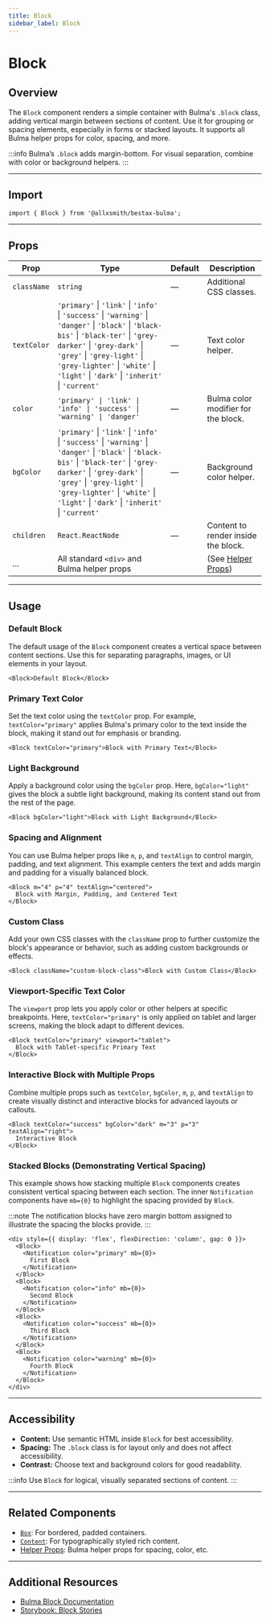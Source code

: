 ```yaml
---
title: Block
sidebar_label: Block
---
```


# Block

## Overview

The `Block` component renders a simple container with Bulma's `.block` class, adding vertical margin between sections of content. Use it for grouping or spacing elements, especially in forms or stacked layouts. It supports all Bulma helper props for color, spacing, and more.

:::info
Bulma’s `.block` adds margin-bottom. For visual separation, combine with color or background helpers.
:::

---

## Import

```tsx
import { Block } from '@allxsmith/bestax-bulma';
```

---

## Props

| Prop        | Type                                                                                                                                                                                                                                                                                     | Default | Description                                      |
| ----------- | ---------------------------------------------------------------------------------------------------------------------------------------------------------------------------------------------------------------------------------------------------------------------------------------- | ------- | ------------------------------------------------ |
| `className` | `string`                                                                                                                                                                                                                                                                                 | —       | Additional CSS classes.                          |
| `textColor` | `'primary'` \| `'link'` \| `'info'` \| `'success'` \| `'warning'` \| `'danger'` \| `'black'` \| `'black-bis'` \| `'black-ter'` \| `'grey-darker'` \| `'grey-dark'` \| `'grey'` \| `'grey-light'` \| `'grey-lighter'` \| `'white'` \| `'light'` \| `'dark'` \| `'inherit'` \| `'current'` | —       | Text color helper.                               |
| `color`     | `'primary' \| 'link' \| 'info' \| 'success' \| 'warning' \| 'danger'`                                                                                                                                                                                                                    | —       | Bulma color modifier for the block.              |
| `bgColor`   | `'primary'` \| `'link'` \| `'info'` \| `'success'` \| `'warning'` \| `'danger'` \| `'black'` \| `'black-bis'` \| `'black-ter'` \| `'grey-darker'` \| `'grey-dark'` \| `'grey'` \| `'grey-light'` \| `'grey-lighter'` \| `'white'` \| `'light'` \| `'dark'` \| `'inherit'` \| `'current'` | —       | Background color helper.                         |
| `children`  | `React.ReactNode`                                                                                                                                                                                                                                                                        | —       | Content to render inside the block.              |
| ...         | All standard `<div>` and Bulma helper props                                                                                                                                                                                                                                              |         | (See [Helper Props](../helpers/usebulmaclasses)) |

---

## Usage

### Default Block

The default usage of the `Block` component creates a vertical space between content sections. Use this for separating paragraphs, images, or UI elements in your layout.

```tsx live
<Block>Default Block</Block>
```

### Primary Text Color

Set the text color using the `textColor` prop. For example, `textColor="primary"` applies Bulma's primary color to the text inside the block, making it stand out for emphasis or branding.

```tsx live
<Block textColor="primary">Block with Primary Text</Block>
```

### Light Background

Apply a background color using the `bgColor` prop. Here, `bgColor="light"` gives the block a subtle light background, making its content stand out from the rest of the page.

```tsx live
<Block bgColor="light">Block with Light Background</Block>
```

### Spacing and Alignment

You can use Bulma helper props like `m`, `p`, and `textAlign` to control margin, padding, and text alignment. This example centers the text and adds margin and padding for a visually balanced block.

```tsx live
<Block m="4" p="4" textAlign="centered">
  Block with Margin, Padding, and Centered Text
</Block>
```

### Custom Class

Add your own CSS classes with the `className` prop to further customize the block's appearance or behavior, such as adding custom backgrounds or effects.

```tsx live
<Block className="custom-block-class">Block with Custom Class</Block>
```

### Viewport-Specific Text Color

The `viewport` prop lets you apply color or other helpers at specific breakpoints. Here, `textColor="primary"` is only applied on tablet and larger screens, making the block adapt to different devices.

```tsx live
<Block textColor="primary" viewport="tablet">
  Block with Tablet-specific Primary Text
</Block>
```

### Interactive Block with Multiple Props

Combine multiple props such as `textColor`, `bgColor`, `m`, `p`, and `textAlign` to create visually distinct and interactive blocks for advanced layouts or callouts.

```tsx live
<Block textColor="success" bgColor="dark" m="3" p="3" textAlign="right">
  Interactive Block
</Block>
```

### Stacked Blocks (Demonstrating Vertical Spacing)

This example shows how stacking multiple `Block` components creates consistent vertical spacing between each section. The inner `Notification` components have `mb={0}` to highlight the spacing provided by `Block`.

:::note
The notification blocks have zero margin bottom assigned to illustrate the spacing the blocks provide.
:::

```tsx live
<div style={{ display: 'flex', flexDirection: 'column', gap: 0 }}>
  <Block>
    <Notification color="primary" mb={0}>
      First Block
    </Notification>
  </Block>
  <Block>
    <Notification color="info" mb={0}>
      Second Block
    </Notification>
  </Block>
  <Block>
    <Notification color="success" mb={0}>
      Third Block
    </Notification>
  </Block>
  <Block>
    <Notification color="warning" mb={0}>
      Fourth Block
    </Notification>
  </Block>
</div>
```

---

## Accessibility

- **Content:** Use semantic HTML inside `Block` for best accessibility.
- **Spacing:** The `.block` class is for layout only and does not affect accessibility.
- **Contrast:** Choose text and background colors for good readability.

:::info
Use `Block` for logical, visually separated sections of content.
:::

---

## Related Components

- [`Box`](./box.md): For bordered, padded containers.
- [`Content`](./content.md): For typographically styled rich content.
- [Helper Props](../helpers/usebulmaclasses.md): Bulma helper props for spacing, color, etc.

---

## Additional Resources

- [Bulma Block Documentation](https://bulma.io/documentation/elements/block/)
- [Storybook: Block Stories](https://bestax.io/storybook/?path=/story/elements-block--default)
